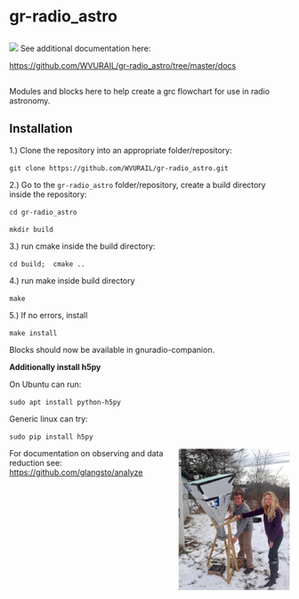 # gr-radio_astro

##

<a href="https://github.com/WVURAIL/gr-radio_astro/tree/master/docs"> <img src="https://raw.githubusercontent.com/WVURAIL/gr-radio_astro/master/docs/NooElecHotColdLoadTest105K.png" width=200></a>
See additional documentation here:
                                                                        
https://github.com/WVURAIL/gr-radio_astro/tree/master/docs

##

Modules and blocks here to help create a grc flowchart for use in radio astronomy.  

## Installation

1.) Clone the repository into an appropriate folder/repository: 

``git clone https://github.com/WVURAIL/gr-radio_astro.git``

2.) Go to the ``gr-radio_astro`` folder/repository, create a build directory inside the repository:

``
cd gr-radio_astro
``

``
mkdir build
`` 

3.)  run cmake inside the build directory:

``cd build;  cmake ..``

4.) run make inside build directory

``make``

5.)  If no errors, install

``make install``

Blocks should now be available in gnuradio-companion.
 
 **Additionally install h5py**
 
 On Ubuntu can run:
 
 ``sudo apt install python-h5py``
 
 Generic linux can try:
 
 ``sudo pip install h5py``

<a href="http://www.gb.nrao.edu/~glangsto/LightWorkMemo014r9.pdf"> <img src="https://raw.githubusercontent.com/glangsto/analyze/master/images/NathanielReginaHornObs.png" width=200 
alt="Horn, Nathaniel and Regina" align="right"></a>
For documentation on observing and data reduction see: https://github.com/glangsto/analyze
